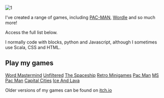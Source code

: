 ![1](https://raw.githubusercontent.com/TiltedAngle/tiltedangle.github.io/main/images/Screenshot%202022-10-11%20at%2020.02.33.png)

I've created a range of games, including [PAC-MAN](/games/pacman), [Wordle](/games/wordmastermind) and so much more!

Access the full list below.

I normally code with blocks, python and Javascript, although I sometimes use Scala, CSS and HTML.

## Play my games

[Word Mastermind](/games/wordmastermind)
[Unfiltered](/games/unfiltered)
[The Spaceship](/games/thespaceship)
[Retro Minigames](/games/retrominigames)
[Pac Man](/games/pacman)
[MS Pac Man](/games/mspacman)
[Capital Cities](/games/capitalcities)
[Ice And Lava](/games/iceandlava)

Older versions of my games can be found on [itch.io](tiltedangle.itch.io)
